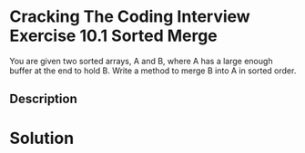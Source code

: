 # Cracking The Coding Interview Exercise 10.1 Sorted Merge 
You are given two sorted arrays, A and B, where A has a large enough buffer at the
end to hold B. Write a method to merge B into A in sorted order.

## Description


# Solution

